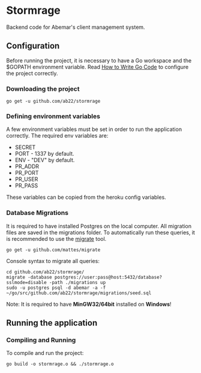 # Stormrage

Backend code for Abemar's client management system.

## Configuration

Before running the project, it is necessary to have a Go workspace and the
$GOPATH environment variable. Read [How to Write Go Code](https://golang.org/doc/code.html)
to configure the project correctly.

### Downloading the project

```shell
go get -u github.com/ab22/stormrage
```

### Defining environment variables

A few environment variables must be set in order to run the application correctly.
The required env variables are:

- SECRET
- PORT - 1337 by default.
- ENV - "DEV" by default.
- PR_ADDR
- PR_PORT
- PR_USER
- PR_PASS

These variables can be copied from the heroku config variables.

### Database Migrations

It is required to have installed Postgres on the local computer. All migration
files are saved in the migrations folder. To automatically run these queries,
it is recommended to use the [migrate](https://github.com/mattes/migrate) tool.

```shell
go get -u github.com/mattes/migrate
```

Console syntax to migrate all queries:

```shell
cd github.com/ab22/stormrage/
migrate -database postgres://user:pass@host:5432/database?sslmode=disable -path ./migrations up
sudo -u postgres psql -d abemar -a -f ~/go/src/github.com/ab22/stormrage/migrations/seed.sql
```

Note: It is required to have **MinGW32/64bit** installed on **Windows**!

## Running the application

### Compiling and Running

To compile and run the project:

```shell
go build -o stormrage.o && ./stormrage.o
```

